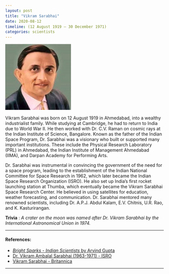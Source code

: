 ```yaml
---
layout: post
title: "Vikram Sarabhai"
date: 2020-08-12
timeline: (12 August 1919 – 30 December 1971)
categories: scientists
---
```


<img src="/images/Vikram-Sarabhai.jpeg" alt="Vikram Sarabhai Image" class="circular-img" />

Vikram Sarabhai was born on 12 August 1919 in Ahmedabad, into a wealthy industrialist family. While studying at Cambridge, he had to return to India due to World War II. He then worked with Dr. C.V. Raman on cosmic rays at the Indian Institute of Science, Bangalore. Known as the father of the Indian Space Program, Dr. Sarabhai was a visionary who built or supported many important institutions. These include the Physical Research Laboratory (PRL) in Ahmedabad, the Indian Institute of Management Ahmedabad (IIMA), and Darpan Academy for Performing Arts.

Dr. Sarabhai was instrumental in convincing the government of the need for a space program, leading to the establishment of the Indian National Committee for Space Research in 1962, which later became the Indian Space Research Organization (ISRO). He also set up India’s first rocket launching station at Thumba, which eventually became the Vikram Sarabhai Space Research Center. He believed in using satellites for education, weather forecasting, and communication. Dr. Sarabhai mentored many renowned scientists, including Dr. A.P.J. Abdul Kalam, E.V. Chitnis, U.R. Rao, and K. Kasturirangan.

__Trivia__ : *A crater on the moon was named after Dr. Vikram Sarabhai by the International Astronomical Union in 1974.*

---

#### References:
- [*Bright Sparks - Indian Scientists* by Arvind Gupta](https://www.insaindia.res.in/pdf/BS.pdf)
- [Dr. Vikram Ambalal Sarabhai (1963-1971) - ISRO](https://www.isro.gov.in/about-isro/dr-vikram-ambalal-sarabhai-1963-1971)
- [Vikram Sarabhai - Britannica](https://www.britannica.com/biography/Vikram-Sarabhai)

---